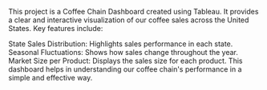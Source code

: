 This project is a Coffee Chain Dashboard created using Tableau. It provides a clear and interactive visualization of our coffee sales across the United States. Key features include:

State Sales Distribution: Highlights sales performance in each state.
Seasonal Fluctuations: Shows how sales change throughout the year.
Market Size per Product: Displays the sales size for each product.
This dashboard helps in understanding our coffee chain's performance in a simple and effective way.

